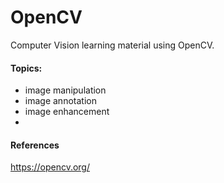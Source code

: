 # OpenCV

Computer Vision learning material using OpenCV. 

#### Topics:

- image manipulation
- image annotation
- image enhancement
- 

#### References

https://opencv.org/
